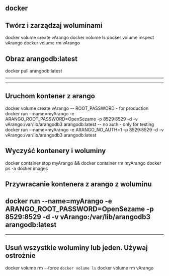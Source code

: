 ## docker

## Twórz i zarządzaj woluminami
docker volume create vArango
docker volume ls
docker volume inspect vArango
docker volume rm vArango

## Obraz arangodb:latest
docker pull arangodb:latest


---------------------------------------------
---------------------------------------------
## Uruchom kontener z arango 
docker volume create vArango
  -- ROOT_PASSWORD - for production
docker run --name=myArango -e ARANGO_ROOT_PASSWORD=OpenSezame -p 8529:8529 -d -v vArango:/var/lib/arangodb3 arangodb:latest
  -- no auth - only for testing
docker run --name=myArango -e ARANGO_NO_AUTH=1 -p 8529:8529 -d -v vArango:/var/lib/arangodb3 arangodb:latest

## Wyczyść kontenery i woluminy
docker container stop myArango && docker container rm myArango 
docker ps -a
docker images

## Przywracanie kontenera z arango z woluminu
docker run --name=myArango -e ARANGO_ROOT_PASSWORD=OpenSezame -p 8529:8529 -d -v vArango:/var/lib/arangodb3 arangodb:latest
---------------------------------------------
---------------------------------------------


## Usuń wszystkie woluminy lub jeden. Używaj ostrożnie
docker volume rm --force `docker volume ls`
docker volume rm vArango



